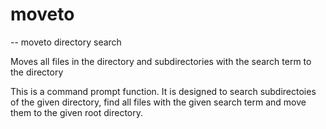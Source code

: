 # moveto

 -- moveto directory search

Moves all files in the directory and subdirectories with the search term to the directory

This is a command prompt function. It is designed to search subdirectoies of the given directory, 
find all files with the given search term and move them to the given root directory.
